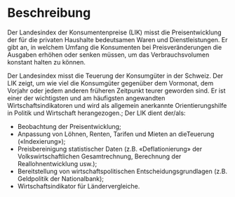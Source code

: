 # Beschreibung
Der Landesindex der Konsumentenpreise (LIK) misst die Preisentwicklung der für die privaten Haushalte bedeutsamen Waren und Dienstleistungen. Er gibt an, in welchem Umfang die Konsumenten bei Preisveränderungen die Ausgaben erhöhen oder senken müssen, um das Verbrauchsvolumen konstant halten zu können.

Der Landesindex misst die Teuerung der Konsumgüter in der Schweiz. Der LIK zeigt, um wie viel die Konsumgüter gegenüber dem Vormonat, dem Vorjahr oder jedem anderen früheren Zeitpunkt teurer geworden sind. Er ist einer der wichtigsten und am häufigsten angewandten Wirtschaftsindikatoren und wird als allgemein anerkannte Orientierungshilfe in Politik und Wirtschaft herangezogen.;
Der LIK dient der/als:
* Beobachtung der Preisentwicklung;
* Anpassung von Löhnen, Renten, Tarifen und Mieten an dieTeuerung («Indexierung»);
* Preisbereinigung statistischer Daten (z.B. «Deflationierung» der Volkswirtschaftlichen Gesamtrechnung, Berechnung der Reallohnentwicklung usw.);
* Bereitstellung von wirtschaftspolitischen Entscheidungsgrundlagen (z.B. Geldpolitik der Nationalbank);
* Wirtschaftsindikator für Ländervergleiche.
